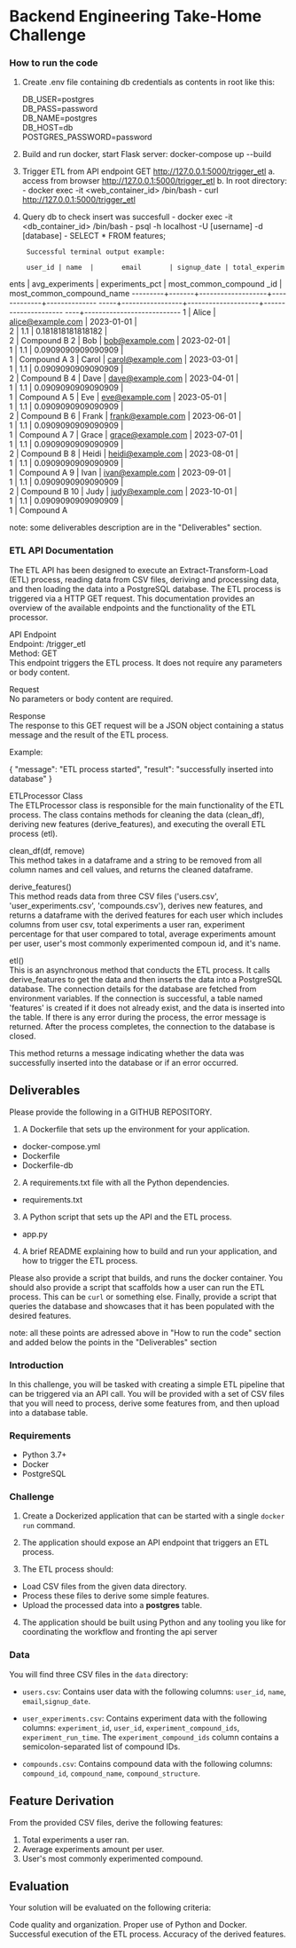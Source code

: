 # Backend Engineering Take-Home Challenge

### How to run the code
1. Create .env file containing db credentials as contents in root like this:

    DB_USER=postgres  
    DB_PASS=password  
    DB_NAME=postgres  
    DB_HOST=db  
    POSTGRES_PASSWORD=password

2. Build and run docker, start Flask server: docker-compose up --build

3. Trigger ETL from API endpoint GET http://127.0.0.1:5000/trigger_etl
        a. access from browser http://127.0.0.1:5000/trigger_etl
        b. In root directory:  
            - docker exec -it <web_container_id> /bin/bash
            - curl http://127.0.0.1:5000/trigger_etl

4. Query db to check insert was succesfull
        - docker exec -it <db_container_id> /bin/bash
        - psql -h localhost -U [username] -d [database]
        - SELECT * FROM features;

        Successful terminal output example:  
        
        user_id | name  |       email       | signup_date | total_experim
ents | avg_experiments |  experiments_pct   | most_common_compound
_id | most_common_compound_name 
---------+-------+-------------------+-------------+--------------
-----+-----------------+--------------------+---------------------
----+---------------------------
       1 | Alice | alice@example.com | 2023-01-01  |              
   2 |             1.1 |  0.181818181818182 |                     
  2 | Compound B
       2 | Bob   | bob@example.com   | 2023-02-01  |              
   1 |             1.1 | 0.0909090909090909 |                     
  1 | Compound A
       3 | Carol | carol@example.com | 2023-03-01  |              
   1 |             1.1 | 0.0909090909090909 |                     
  2 | Compound B
       4 | Dave  | dave@example.com  | 2023-04-01  |              
   1 |             1.1 | 0.0909090909090909 |                     
  1 | Compound A
       5 | Eve   | eve@example.com   | 2023-05-01  |              
   1 |             1.1 | 0.0909090909090909 |                     
  2 | Compound B
       6 | Frank | frank@example.com | 2023-06-01  |              
   1 |             1.1 | 0.0909090909090909 |                     
  1 | Compound A
       7 | Grace | grace@example.com | 2023-07-01  |              
   1 |             1.1 | 0.0909090909090909 |                     
  2 | Compound B
       8 | Heidi | heidi@example.com | 2023-08-01  |              
   1 |             1.1 | 0.0909090909090909 |                     
  1 | Compound A
       9 | Ivan  | ivan@example.com  | 2023-09-01  |              
   1 |             1.1 | 0.0909090909090909 |                     
  2 | Compound B
      10 | Judy  | judy@example.com  | 2023-10-01  |              
   1 |             1.1 | 0.0909090909090909 |                     
  1 | Compound A

note: some deliverables description are in the "Deliverables" section.

### ETL API Documentation
The ETL API has been designed to execute an Extract-Transform-Load (ETL) process, reading data from CSV files, deriving and processing data, and then loading the data into a PostgreSQL database. The ETL process is triggered via a HTTP GET request. This documentation provides an overview of the available endpoints and the functionality of the ETL processor.

API Endpoint  
Endpoint: /trigger_etl  
Method: GET  
This endpoint triggers the ETL process. It does not require any parameters or body content.  

Request  
No parameters or body content are required.  

Response  
The response to this GET request will be a JSON object containing a status message and the result of the ETL process.

Example:

{
  "message": "ETL process started",
  "result": "successfully inserted into database"
}

ETLProcessor Class  
The ETLProcessor class is responsible for the main functionality of the ETL process. The class contains methods for cleaning the data (clean_df), deriving new features (derive_features), and executing the overall ETL process (etl).

clean_df(df, remove)  
This method takes in a dataframe and a string to be removed from all column names and cell values, and returns the cleaned dataframe.

derive_features()  
This method reads data from three CSV files ('users.csv', 'user_experiments.csv', 'compounds.csv'), derives new features, and returns a dataframe with the derived features for each user which includes columns from user csv, total experiments a user ran, experiment percentage for that user compared to total, average experiments amount per user, user's most commonly experimented compoun id, and it's name.

etl()  
This is an asynchronous method that conducts the ETL process. It calls derive_features to get the data and then inserts the data into a PostgreSQL database. The connection details for the database are fetched from environment variables. If the connection is successful, a table named 'features' is created if it does not already exist, and the data is inserted into the table. If there is any error during the process, the error message is returned. After the process completes, the connection to the database is closed.

This method returns a message indicating whether the data was successfully inserted into the database or if an error occurred.

## Deliverables
Please provide the following in a GITHUB REPOSITORY.

1. A Dockerfile that sets up the environment for your application.

- docker-compose.yml
- Dockerfile
- Dockerfile-db

2. A requirements.txt file with all the Python dependencies.

- requirements.txt

3. A Python script that sets up the API and the ETL process.

- app.py

4. A brief README explaining how to build and run your application, and how to trigger the ETL process.

Please also provide a script that builds, and runs the docker container. 
You should also provide a script that scaffolds how a user can run the ETL process. This can be `curl` or something else.
Finally, provide a script that queries the database and showcases that it has been populated with the desired features.

note: all these points are adressed above in "How to run the code" section and added below the points in the "Deliverables" section

### Introduction
In this challenge, you will be tasked with creating a simple ETL pipeline that can be triggered via an API call. You will be provided with a set of CSV files that you will need to process, derive some features from, and then upload into a database table.

### Requirements
- Python 3.7+
- Docker
- PostgreSQL

### Challenge
1.  Create a Dockerized application that can be started with a single `docker run` command.

2. The application should expose an API endpoint that triggers an ETL process.

3. The ETL process should:
- Load CSV files from the given data directory.
 - Process these files to derive some simple features.
 - Upload the processed data into a **postgres** table.

4.  The application should be built using Python and any tooling you like for coordinating the workflow and fronting the api server

### Data
You will find three CSV files in the `data`  directory:

- `users.csv`: Contains user data with the following columns: `user_id`, `name`, `email`,`signup_date`.

- `user_experiments.csv`: Contains experiment data with the following columns: `experiment_id`, `user_id`, `experiment_compound_ids`, `experiment_run_time`. The `experiment_compound_ids` column contains a semicolon-separated list of compound IDs.


- `compounds.csv`: Contains compound data with the following columns: `compound_id`, `compound_name`, `compound_structure`.

## Feature Derivation
From the provided CSV files, derive the following features:

1. Total experiments a user ran.
2. Average experiments amount per user.
3. User's most commonly experimented compound.

## Evaluation
Your solution will be evaluated on the following criteria:

Code quality and organization.
Proper use of Python and Docker.
Successful execution of the ETL process.
Accuracy of the derived features.
